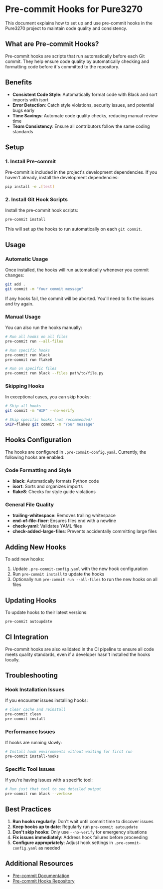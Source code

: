 # Pre-commit Hooks for Pure3270

This document explains how to set up and use pre-commit hooks in the Pure3270 project to maintain code quality and consistency.

## What are Pre-commit Hooks?

Pre-commit hooks are scripts that run automatically before each Git commit. They help ensure code quality by automatically checking and formatting code before it's committed to the repository.

## Benefits

- **Consistent Code Style**: Automatically format code with Black and sort imports with isort
- **Error Detection**: Catch style violations, security issues, and potential bugs early
- **Time Savings**: Automate code quality checks, reducing manual review time
- **Team Consistency**: Ensure all contributors follow the same coding standards

## Setup

### 1. Install Pre-commit

Pre-commit is included in the project's development dependencies. If you haven't already, install the development dependencies:

```bash
pip install -e .[test]
```

### 2. Install Git Hook Scripts

Install the pre-commit hook scripts:

```bash
pre-commit install
```

This will set up the hooks to run automatically on each `git commit`.

## Usage

### Automatic Usage

Once installed, the hooks will run automatically whenever you commit changes:

```bash
git add .
git commit -m "Your commit message"
```

If any hooks fail, the commit will be aborted. You'll need to fix the issues and try again.

### Manual Usage

You can also run the hooks manually:

```bash
# Run all hooks on all files
pre-commit run --all-files

# Run specific hooks
pre-commit run black
pre-commit run flake8

# Run on specific files
pre-commit run black --files path/to/file.py
```

### Skipping Hooks

In exceptional cases, you can skip hooks:

```bash
# Skip all hooks
git commit -m "WIP" --no-verify

# Skip specific hooks (not recommended)
SKIP=flake8 git commit -m "Your message"
```

## Hooks Configuration

The hooks are configured in `.pre-commit-config.yaml`. Currently, the following hooks are enabled:

### Code Formatting and Style
- **black**: Automatically formats Python code
- **isort**: Sorts and organizes imports
- **flake8**: Checks for style guide violations

### General File Quality
- **trailing-whitespace**: Removes trailing whitespace
- **end-of-file-fixer**: Ensures files end with a newline
- **check-yaml**: Validates YAML files
- **check-added-large-files**: Prevents accidentally committing large files

## Adding New Hooks

To add new hooks:

1. Update `.pre-commit-config.yaml` with the new hook configuration
2. Run `pre-commit install` to update the hooks
3. Optionally run `pre-commit run --all-files` to run the new hooks on all files

## Updating Hooks

To update hooks to their latest versions:

```bash
pre-commit autoupdate
```

## CI Integration

Pre-commit hooks are also validated in the CI pipeline to ensure all code meets quality standards, even if a developer hasn't installed the hooks locally.

## Troubleshooting

### Hook Installation Issues

If you encounter issues installing hooks:

```bash
# Clear cache and reinstall
pre-commit clean
pre-commit install
```

### Performance Issues

If hooks are running slowly:

```bash
# Install hook environments without waiting for first run
pre-commit install-hooks
```

### Specific Tool Issues

If you're having issues with a specific tool:

```bash
# Run just that tool to see detailed output
pre-commit run black --verbose
```

## Best Practices

1. **Run hooks regularly**: Don't wait until commit time to discover issues
2. **Keep hooks up to date**: Regularly run `pre-commit autoupdate`
3. **Don't skip hooks**: Only use `--no-verify` for emergency situations
4. **Fix issues immediately**: Address hook failures before proceeding
5. **Configure appropriately**: Adjust hook settings in `.pre-commit-config.yaml` as needed

## Additional Resources

- [Pre-commit Documentation](https://pre-commit.com/)
- [Pre-commit Hooks Repository](https://pre-commit.com/hooks.html)